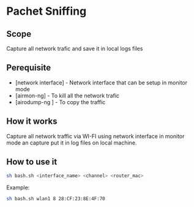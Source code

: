 # Pachet Sniffing
## Scope
Capture all network trafic and save it in local logs files

## Perequisite
- [network interface] - Network interface that can be setup in monitor mode
- [airmon-ng] - To kill all the network trafic 
- [airodump-ng ] - To copy the traffic


## How it works
Capture all network traffic via WI-FI using network interface in monitor mode an capture put it in log files on local machine.

## How to use it
```sh
sh bash.sh <interface_name> <channel> <router_mac> 
```

Example:
```sh
sh bash.sh wlan1 8 28:CF:23:8E:4F:70 
```
